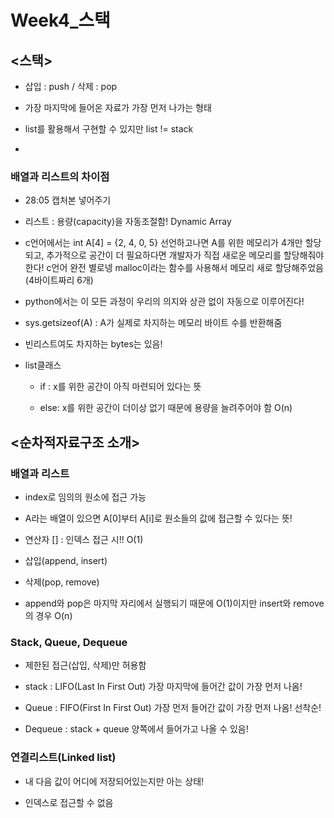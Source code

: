 # Week4_스택

## <스택>

- 삽입 : push / 삭제 : pop

- 가장 마지막에 들어온 자료가 가장 먼저 나가는 형태

- list를 활용해서 구현할 수 있지만 list != stack

- 

### 배열과 리스트의 차이점

- 28:05 캡처본 넣어주기

- 리스트 : 용량(capacity)을 자동조절함! Dynamic Array

- c언어에서는 int A[4] = {2, 4, 0, 5} 선언하고나면 A를 위한 메모리가 4개만 할당되고, 추가적으로 공간이 더 필요하다면 개발자가 직접 새로운 메모리를 할당해줘야한다! c언어 완전 별로넹 malloc이라는 함수를 사용해서 메모리 새로 할당해주었음(4바이트짜리 6개) 

- python에서는 이 모든 과정이 우리의 의지와 상관 없이 자동으로 이루어진다!

- sys.getsizeof(A) : A가 실제로 차지하는 메모리 바이트 수를 반환해줌

- 빈리스트여도 차지하는 bytes는 있음! 

- list클래스
  
  - if : x를 위한 공간이 아직 마련되어 있다는 뜻
  
  - else: x를 위한 공간이 더이상 없기 때문에 용량을 늘려주어야 함 O(n)

## <순차적자료구조 소개>

### 배열과 리스트

- index로 임의의 원소에 접근 가능

- A라는 배열이 있으면 A[0]부터 A[i]로 원소들의 값에 접근할 수 있다는 뜻!

- 연산자 [] : 인덱스 접근 시!! O(1)

- 삽입(append, insert)

- 삭제(pop, remove)

- append와 pop은 마지막 자리에서 실행되기 때문에 O(1)이지만 insert와 remove의 경우 O(n)

### Stack, Queue, Dequeue

- 제한된 접근(삽입, 삭제)만 허용함

- stack : LIFO(Last In First Out) 가장 마지막에 들어간 값이 가장 먼저 나옴!

- Queue : FIFO(First In First Out) 가장 먼저 들어간 값이 가장 먼저 나옴! 선착순!

- Dequeue : stack + queue 양쪽에서 들어가고 나올 수 있음!

### 연결리스트(Linked list)

- 내 다음 값이 어디에 저장되어있는지만 아는 상태!

- 인덱스로 접근할 수 없음
